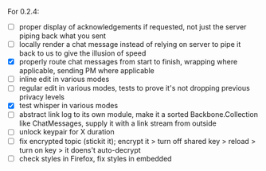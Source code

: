For 0.2.4:
- [ ] proper display of acknowledgements if requested, not just the server piping back what you sent
- [ ] locally render a chat message instead of relying on server to pipe it back to us to give the illusion of speed
- [x] properly route chat messages from start to finish, wrapping where applicable, sending PM where applicable
- [ ] inline edit in various modes
- [ ] regular edit in various modes, tests to prove it's not dropping previous privacy levels
- [x] test whisper in various modes
- [ ] abstract link log to its own module, make it a sorted Backbone.Collection like ChatMessages, supply it with a link stream from outside
- [ ] unlock keypair for X duration
- [ ] fix encrypted topic (stickit it); encrypt it > turn off shared key > reload > turn on key > it doens't auto-decrypt
- [ ] check styles in Firefox, fix styles in embedded
